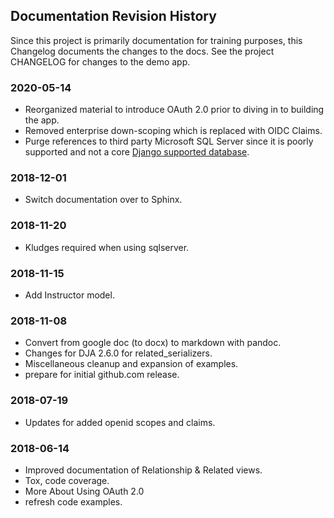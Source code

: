 ## Documentation Revision History

Since this project is primarily documentation for training purposes, this Changelog
documents the changes to the docs. See the project CHANGELOG for changes to the demo app.

### 2020-05-14
- Reorganized material to introduce OAuth 2.0 prior to diving in to building the app.
- Removed enterprise down-scoping which is replaced with OIDC Claims.
- Purge references to third party Microsoft SQL Server since it is poorly supported and not a core
  [Django supported database](https://docs.djangoproject.com/en/3.0/ref/databases/).

### 2018-12-01
- Switch documentation over to Sphinx.

### 2018-11-20
- Kludges required when using sqlserver.

### 2018-11-15
- Add Instructor model.

### 2018-11-08
- Convert from google doc (to docx) to markdown with pandoc.
- Changes for DJA 2.6.0 for related_serializers.
- Miscellaneous cleanup and expansion of examples.
- prepare for initial github.com release.

### 2018-07-19
- Updates for added openid scopes and claims.

### 2018-06-14
- Improved documentation of Relationship & Related views.
- Tox, code coverage.
- More About Using OAuth 2.0
- refresh code examples.

